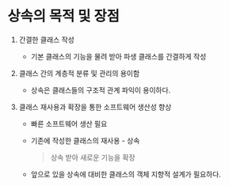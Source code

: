# 상속의 목적 및 장점

1. 간결한 클래스 작성

    - 기본 클래스의 기능을 물려 받아 파생 클래스를 간결하게 작성

2. 클래스 간의 계층적 분류 및 관리의 용이함

    - 상속은 클래스들의 구조적 관계 파익이 용이하다.

3. 클래스 재사용과 확장을 통한 소프트웨어 생산성 향상

    - 빠른 소프트웨어 생산 필요

    - 기존에 작성한 클래스의 재사용 - 상속
        > 상속 받아 새로운 기능을 확장

    - 앞으로 있을 상속에 대비한 클래스의 객체 지향적 설계가 필요하다.